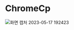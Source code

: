 # ChromeCp

![화면 캡처 2023-05-17 192423](https://github.com/qwa1822/ChromeCp/assets/58835205/2d52a21b-c23b-43f1-ac32-64212e180410)

